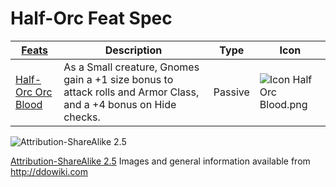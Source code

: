 # Half-Orc Feat Spec

|[ ][existingFeat] [Feats][result] | Description | Type | Icon |
|-----|-----|-----|-----|
|[Half-Orc Orc Blood](http://ddowiki.com/page/Half-Orc_Orc_Blood) | As a Small creature, Gnomes gain a +1 size bonus to attack rolls and Armor Class, and a +4 bonus on Hide checks. | Passive  | ![Icon Half Orc Blood.png](http://ddowiki.com/images/HalfOrcOrcBlood.png)


[existingFeat]: - "c:verify-rows=#feat:verifyRacialFeats()"
[_matchStrategy_]: - "c:matchStrategy=KeyMatch"
[result]: - "?=#feat"
[elf_feat]: http://www.ddowiki.com/edit/Elf_(feat)?redlink=1 "Elf (feat) (page does not exist)"
[elf_race]: http://www.ddowiki.com/page/Elf "Elf"
[sunelf_race]: http://www.ddowiki.com/page/Sun_Elf_(Morninglord) "Sun Elf (Morninglord)"
![Attribution-ShareAlike 2.5](/images/somerights20.png)

[Attribution-ShareAlike 2.5](https://creativecommons.org/licenses/by-sa/2.5/) Images and general information available from http://ddowiki.com